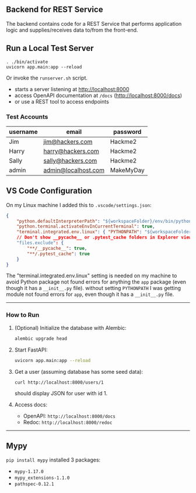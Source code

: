 ## Backend for REST Service

The backend contains code for a REST Service that performs application logic and supplies/receives data to/from the front-end.


## Run a Local Test Server

```
. ./bin/activate
uvicorn app.main:app --reload
```
Or invoke the `runserver.sh` script.

- starts a server listening at <http://localhost:8000>
- access OpenAPI documentation at `/docs` (<http://localhost:8000/docs>)
- or use a REST tool to access endpoints

### Test Accounts

| username | email            | password |
|----------|------------------|----------|
| Jim      |jim@hackers.com   | Hackme2  |
| Harry    |harry@hackers.com | Hackme2  | 
| Sally    |sally@hackers.com | Hackme2  |
| admin    |admin@localhost.com | MakeMyDay |


## VS Code Configuration

On my Linux machine I added this to `.vscode/settings.json`:
```json
{
    "python.defaultInterpreterPath": "${workspaceFolder}/env/bin/python",
    "python.terminal.activateEnvInCurrentTerminal": true,
    "terminal.integrated.env.linux": { "PYTHONPATH": "${workspaceFolder}" }
    // Don't show __pycache__ or .pytest_cache folders in Explorer view
    "files.exclude": {
        "**/__pycache__": true,
        "**/.pytest_cache": true
    }
}
```
The "terminal.integrated.env.linux" setting is needed on my machine to avoid Python package not found errors for anything the `app` package (even though it has a `__init__.py` file).
without setting `PYTHONPATH` I was getting module not found errors for `app`, even though it has a `__init__.py` file.

---

### How to Run

1. (Optional) Initialize the database with Alembic:
   ```bash
   alembic upgrade head
   ```

2. Start FastAPI:
   ```bash
   uvicorn app.main:app --reload
   ```
4. Get a user (assuming database has some seed data):
   ```
   curl http://localhost:8000/users/1
   ```
   should display JSON for user with id 1.
   
3. Access docs:
   - OpenAPI: `http://localhost:8000/docs`
   - Redoc: `http://localhost:8000/redoc`


---


## Mypy

`pip install mypy` installed 3 packages:
- `mypy-1.17.0` 
- `mypy_extensions-1.1.0` 
- `pathspec-0.12.1`

